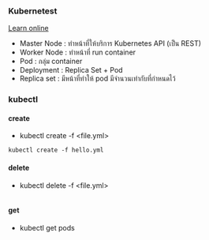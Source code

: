 ### Kubernetest
[Learn online](https://www.katacoda.com/courses/kubernetes)

- Master Node : ทำหน้าที่ให้บริการ Kubernetes API (เป็น REST)
- Worker Node : ทำหน้าที่ run container
- Pod : กลุ่ม container
- Deployment : Replica Set + Pod
- Replica set : มีหน้าที่ทำให้ pod มีจำนวนเท่ากับที่กำหนดไว้



### kubectl
#### create
- kubectl create -f <file.yml>
```
kubectl create -f hello.yml
```

#### delete
- kubectl delete -f <file.yml>
```kubectl delete -f hello.yml
```

#### get
- kubectl get pods
